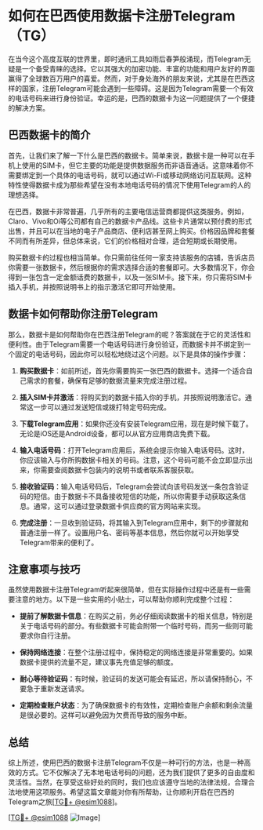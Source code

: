 # 如何在巴西使用数据卡注册Telegram（TG）

在当今这个高度互联的世界里，即时通讯工具如雨后春笋般涌现，而Telegram无疑是一个备受青睐的选择。它以其强大的加密功能、丰富的功能和用户友好的界面赢得了全球数百万用户的喜爱。然而，对于身处海外的朋友来说，尤其是在巴西这样的国家，注册Telegram可能会遇到一些障碍。这是因为Telegram需要一个有效的电话号码来进行身份验证。幸运的是，巴西的数据卡为这一问题提供了一个便捷的解决方案。

## 巴西数据卡的简介

首先，让我们来了解一下什么是巴西的数据卡。简单来说，数据卡是一种可以在手机上使用的SIM卡，但它主要的功能是提供数据服务而非语音通话。这意味着你不需要绑定到一个具体的电话号码，就可以通过Wi-Fi或移动网络访问互联网。这种特性使得数据卡成为那些希望在没有本地电话号码的情况下使用Telegram的人的理想选择。

在巴西，数据卡非常普遍，几乎所有的主要电信运营商都提供这类服务。例如，Claro、Vivo和Oi等公司都有自己的数据卡产品线。这些卡片通常以预付费的形式出售，并且可以在当地的电子产品商店、便利店甚至网上购买。价格因品牌和套餐不同而有所差异，但总体来说，它们的价格相对合理，适合短期或长期使用。

购买数据卡的过程也相当简单。你只需前往任何一家支持该服务的店铺，告诉店员你需要一张数据卡，然后根据你的需求选择合适的套餐即可。大多数情况下，你会得到一张包含一定金额话费的数据卡，以及一张SIM卡。接下来，你只需将SIM卡插入手机，并按照说明书上的指示激活它即可开始使用。

## 数据卡如何帮助你注册Telegram

那么，数据卡是如何帮助你在巴西注册Telegram的呢？答案就在于它的灵活性和便利性。由于Telegram需要一个电话号码进行身份验证，而数据卡并不绑定到一个固定的电话号码，因此你可以轻松地绕过这个问题。以下是具体的操作步骤：

1. **购买数据卡**：如前所述，首先你需要购买一张巴西的数据卡。选择一个适合自己需求的套餐，确保有足够的数据流量来完成注册过程。

2. **插入SIM卡并激活**：将购买到的数据卡插入你的手机，并按照说明激活它。通常这一步可以通过发送短信或拨打特定号码完成。

3. **下载Telegram应用**：如果你还没有安装Telegram应用，现在是时候下载了。无论是iOS还是Android设备，都可以从官方应用商店免费下载。

4. **输入电话号码**：打开Telegram应用后，系统会提示你输入电话号码。这时，你应该输入与你所购数据卡相关的号码。注意，这个号码可能不会立即显示出来，你需要查阅数据卡包装内的说明书或者联系客服获取。

5. **接收验证码**：输入电话号码后，Telegram会尝试向该号码发送一条包含验证码的短信。由于数据卡不具备接收短信的功能，所以你需要手动获取这条信息。通常，这可以通过登录数据卡供应商的官方网站来实现。

6. **完成注册**：一旦收到验证码，将其输入到Telegram应用中，剩下的步骤就和普通注册一样了。设置用户名、密码等基本信息，然后你就可以开始享受Telegram带来的便利了。

## 注意事项与技巧

虽然使用数据卡注册Telegram听起来很简单，但在实际操作过程中还是有一些需要注意的地方。以下是一些实用的小贴士，可以帮助你顺利完成整个过程：

- **提前了解数据卡信息**：在购买之前，务必仔细阅读数据卡的相关信息，特别是关于电话号码的部分。有些数据卡可能会附带一个临时号码，而另一些则可能要求你自行注册。

- **保持网络连接**：在整个注册过程中，保持稳定的网络连接是非常重要的。如果数据卡提供的流量不足，建议事先充值足够的额度。

- **耐心等待验证码**：有时候，验证码的发送可能会有延迟，所以请保持耐心，不要急于重新发送请求。

- **定期检查账户状态**：为了确保数据卡的有效性，定期检查账户余额和剩余流量是很必要的。这样可以避免因为欠费而导致的服务中断。

## 总结

综上所述，使用巴西的数据卡注册Telegram不仅是一种可行的方法，也是一种高效的方式。它不仅解决了无本地电话号码的问题，还为我们提供了更多的自由度和灵活性。当然，在享受这些好处的同时，我们也应该遵守当地的法律法规，合理合法地使用这项服务。希望这篇文章能对你有所帮助，让你顺利开启在巴西的Telegram之旅[[TG💪+ @esim1088](https://t.me/s/esim1088)]。

[[TG💪+ @esim1088](https://t.me/s/esim1088) ![Image](https://i.postimg.cc/4NQfJmqS/Snipaste-2025-05-13-00-14-12.png)]
